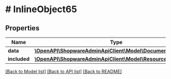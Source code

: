 # # InlineObject65

## Properties

Name | Type | Description | Notes
------------ | ------------- | ------------- | -------------
**data** | [**\OpenAPI\ShopwareAdminApiClient\Model\DocumentBaseConfig**](DocumentBaseConfig.md) |  | [optional]
**included** | [**\OpenAPI\ShopwareAdminApiClient\Model\Resource[]**](Resource.md) |  | [optional]

[[Back to Model list]](../../README.md#models) [[Back to API list]](../../README.md#endpoints) [[Back to README]](../../README.md)
